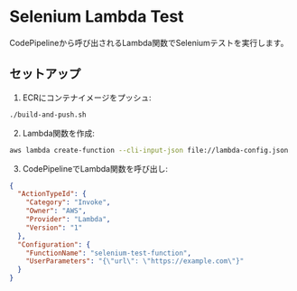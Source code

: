 # Selenium Lambda Test

CodePipelineから呼び出されるLambda関数でSeleniumテストを実行します。

## セットアップ

1. ECRにコンテナイメージをプッシュ:
```bash
./build-and-push.sh
```

2. Lambda関数を作成:
```bash
aws lambda create-function --cli-input-json file://lambda-config.json
```

3. CodePipelineでLambda関数を呼び出し:
```json
{
  "ActionTypeId": {
    "Category": "Invoke",
    "Owner": "AWS",
    "Provider": "Lambda",
    "Version": "1"
  },
  "Configuration": {
    "FunctionName": "selenium-test-function",
    "UserParameters": "{\"url\": \"https://example.com\"}"
  }
}
```